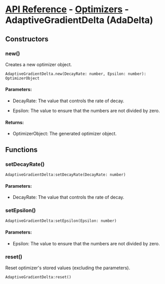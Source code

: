 # [API Reference](../../API.md) - [Optimizers](../Optimizers.md) - AdaptiveGradientDelta (AdaDelta)

## Constructors

### new()

Creates a new optimizer object.

```
AdaptiveGradientDelta.new(DecayRate: number, Epsilon: number): OptimizerObject
```

#### Parameters:

* DecayRate: The value that controls the rate of decay.

* Epsilon: The value to ensure that the numbers are not divided by zero.

#### Returns:

* OptimizerObject: The generated optimizer object.

## Functions

### setDecayRate()

```
AdaptiveGradientDelta:setDecayRate(DecayRate: number)
```

#### Parameters:

* DecayRate: The value that controls the rate of decay.

### setEpsilon()

```
AdaptiveGradientDelta:setEpsilon(Epsilon: number)
```

#### Parameters:

* Epsilon: The value to ensure that the numbers are not divided by zero.

### reset()

Reset optimizer's stored values (excluding the parameters).

```
AdaptiveGradientDelta:reset()
```
